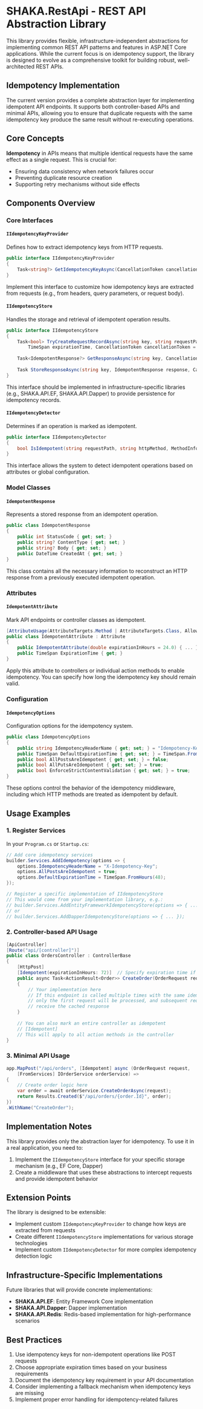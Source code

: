 # SHAKA.RestApi - REST API Abstraction Library

This library provides flexible, infrastructure-independent abstractions for implementing common REST API patterns and features in ASP.NET Core applications. While the current focus is on idempotency support, the library is designed to evolve as a comprehensive toolkit for building robust, well-architected REST APIs.

## Idempotency Implementation

The current version provides a complete abstraction layer for implementing idempotent API endpoints. It supports both controller-based APIs and minimal APIs, allowing you to ensure that duplicate requests with the same idempotency key produce the same result without re-executing operations.

## Core Concepts

**Idempotency** in APIs means that multiple identical requests have the same effect as a single request. This is crucial for:
- Ensuring data consistency when network failures occur
- Preventing duplicate resource creation
- Supporting retry mechanisms without side effects

## Components Overview

### Core Interfaces

#### `IIdempotencyKeyProvider`

Defines how to extract idempotency keys from HTTP requests.

```csharp
public interface IIdempotencyKeyProvider
{
    Task<string?> GetIdempotencyKeyAsync(CancellationToken cancellationToken = default);
}
```

Implement this interface to customize how idempotency keys are extracted from requests (e.g., from headers, query parameters, or request body).

#### `IIdempotencyStore`

Handles the storage and retrieval of idempotent operation results.

```csharp
public interface IIdempotencyStore
{
    Task<bool> TryCreateRequestRecordAsync(string key, string requestPath, string requestMethod, 
        TimeSpan expirationTime, CancellationToken cancellationToken = default);
    
    Task<IdempotentResponse?> GetResponseAsync(string key, CancellationToken cancellationToken = default);
    
    Task StoreResponseAsync(string key, IdempotentResponse response, CancellationToken cancellationToken = default);
}
```

This interface should be implemented in infrastructure-specific libraries (e.g., SHAKA.API.EF, SHAKA.API.Dapper) to provide persistence for idempotency records.

#### `IIdempotencyDetector`

Determines if an operation is marked as idempotent.

```csharp
public interface IIdempotencyDetector
{
    bool IsIdempotent(string requestPath, string httpMethod, MethodInfo? methodInfo, out TimeSpan expirationTime);
}
```

This interface allows the system to detect idempotent operations based on attributes or global configuration.

### Model Classes

#### `IdempotentResponse`

Represents a stored response from an idempotent operation.

```csharp
public class IdempotentResponse
{
    public int StatusCode { get; set; }
    public string? ContentType { get; set; }
    public string? Body { get; set; }
    public DateTime CreatedAt { get; set; }
}
```

This class contains all the necessary information to reconstruct an HTTP response from a previously executed idempotent operation.

### Attributes

#### `IdempotentAttribute`

Mark API endpoints or controller classes as idempotent.

```csharp
[AttributeUsage(AttributeTargets.Method | AttributeTargets.Class, AllowMultiple = false)]
public class IdempotentAttribute : Attribute
{
    public IdempotentAttribute(double expirationInHours = 24.0) { ... }
    public TimeSpan ExpirationTime { get; }
}
```

Apply this attribute to controllers or individual action methods to enable idempotency. You can specify how long the idempotency key should remain valid.

### Configuration

#### `IdempotencyOptions`

Configuration options for the idempotency system.

```csharp
public class IdempotencyOptions
{
    public string IdempotencyHeaderName { get; set; } = "Idempotency-Key";
    public TimeSpan DefaultExpirationTime { get; set; } = TimeSpan.FromHours(24);
    public bool AllPostsAreIdempotent { get; set; } = false;
    public bool AllPutsAreIdempotent { get; set; } = true;
    public bool EnforceStrictContentValidation { get; set; } = true;
}
```

These options control the behavior of the idempotency middleware, including which HTTP methods are treated as idempotent by default.

## Usage Examples

### 1. Register Services

In your `Program.cs` or `Startup.cs`:

```csharp
// Add core idempotency services
builder.Services.AddIdempotency(options => {
    options.IdempotencyHeaderName = "X-Idempotency-Key";
    options.AllPostsAreIdempotent = true;
    options.DefaultExpirationTime = TimeSpan.FromHours(48);
});

// Register a specific implementation of IIdempotencyStore
// This would come from your implementation library, e.g.:
// builder.Services.AddEntityFrameworkIdempotencyStore(options => { ... });
// or
// builder.Services.AddDapperIdempotencyStore(options => { ... });
```

### 2. Controller-based API Usage

```csharp
[ApiController]
[Route("api/[controller]")]
public class OrdersController : ControllerBase
{
    [HttpPost]
    [Idempotent(expirationInHours: 72)]  // Specify expiration time if needed
    public async Task<ActionResult<Order>> CreateOrder(OrderRequest request)
    {
        // Your implementation here
        // If this endpoint is called multiple times with the same idempotency key,
        // only the first request will be processed, and subsequent requests will
        // receive the cached response
    }
    
    // You can also mark an entire controller as idempotent
    // [Idempotent]
    // This will apply to all action methods in the controller
}
```

### 3. Minimal API Usage

```csharp
app.MapPost("/api/orders", [Idempotent] async (OrderRequest request, 
    [FromServices] IOrderService orderService) => 
{
    // Create order logic here
    var order = await orderService.CreateOrderAsync(request);
    return Results.Created($"/api/orders/{order.Id}", order);
})
.WithName("CreateOrder");
```

## Implementation Notes

This library provides only the abstraction layer for idempotency. To use it in a real application, you need to:

1. Implement the `IIdempotencyStore` interface for your specific storage mechanism (e.g., EF Core, Dapper)
2. Create a middleware that uses these abstractions to intercept requests and provide idempotent behavior

## Extension Points

The library is designed to be extensible:

- Implement custom `IIdempotencyKeyProvider` to change how keys are extracted from requests
- Create different `IIdempotencyStore` implementations for various storage technologies
- Implement custom `IIdempotencyDetector` for more complex idempotency detection logic

## Infrastructure-Specific Implementations

Future libraries that will provide concrete implementations:

- **SHAKA.API.EF**: Entity Framework Core implementation
- **SHAKA.API.Dapper**: Dapper implementation
- **SHAKA.API.Redis**: Redis-based implementation for high-performance scenarios

## Best Practices

1. Use idempotency keys for non-idempotent operations like POST requests
2. Choose appropriate expiration times based on your business requirements
3. Document the idempotency key requirement in your API documentation
4. Consider implementing a fallback mechanism when idempotency keys are missing
5. Implement proper error handling for idempotency-related failures
